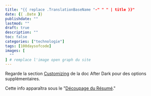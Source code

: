```yaml
---
title: "{{ replace .TranslationBaseName "-" " " | title }}"
date: {{ .Date }}
publishdate: ""
lastmod: ""
draft: true
description: ""
toc: false
categories: ["technologie"]
tags: [100daysofcode]
images: [
  ""
] # remplace l'image open graph du site
---
```


Regarde la section [Customizing](https://comfusion.github.io/after-dark/#customizing) de la doc After Dark pour des options supplémentaires.

<!--more-->
Cette info apparaîtra sous le "[Découpage du Résumé](https://gohugo.io/content/summaries/)."

